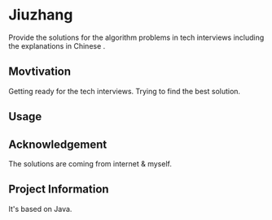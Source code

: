 # Jiuzhang
Provide the solutions for the algorithm problems in tech interviews including the explanations in Chinese .
## Movtivation
Getting ready for the tech interviews. Trying to find the best solution.
## Usage
## Acknowledgement
The solutions are coming from internet & myself.
## Project Information
It's based on Java.

